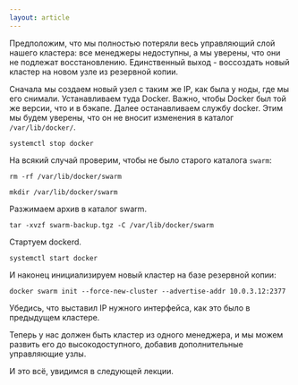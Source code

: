 ```yaml
---
layout: article
---
```


Предположим, что мы полностью потеряли весь управляющий слой нашего кластера: все менеджеры недоступны, а мы уверены, что они не подлежат восстановлению. Единственный выход - воссоздать новый кластер на новом узле из резервной копии.

Сначала мы создаем новый узел с таким же IP, как была у ноды, где мы его снимали. Устанавливаем туда Docker. Важно, чтобы Docker был той же версии, что и в бэкапе.
Далее останавливаем службу docker. Этим мы будем уверены, что он не вносит изменения в каталог `/var/lib/docker/`.

```
systemctl stop docker
```

На всякий случай проверим, чтобы не было старого каталога `swarm`:

```
rm -rf /var/lib/docker/swarm
```

```
mkdir /var/lib/docker/swarm
```

Разжимаем архив в каталог swarm.

```
tar -xvzf swarm-backup.tgz -C /var/lib/docker/swarm
```

Стартуем dockerd.

```
systemctl start docker
```

И наконец инициализируем новый кластер на базе резервной копии:

```
docker swarm init --force-new-cluster --advertise-addr 10.0.3.12:2377
```

Убедись, что выставил IP нужного интерфейса, как это было в предыдущем кластере.

Теперь у нас должен быть кластер из одного менеджера, и мы можем развить его до высокодоступного, добавив дополнительные управляющие узлы.

И это всё, увидимся в следующей лекции.
